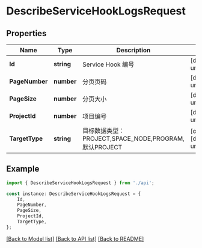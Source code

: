 # DescribeServiceHookLogsRequest


## Properties

Name | Type | Description | Notes
------------ | ------------- | ------------- | -------------
**Id** | **string** | Service Hook 编号 | [default to undefined]
**PageNumber** | **number** | 分页页码 | [default to undefined]
**PageSize** | **number** | 分页大小 | [default to undefined]
**ProjectId** | **number** | 项目编号 | [default to undefined]
**TargetType** | **string** | 目标数据类型：PROJECT,SPACE_NODE,PROGRAM,默认PROJECT | [optional] [default to undefined]

## Example

```typescript
import { DescribeServiceHookLogsRequest } from './api';

const instance: DescribeServiceHookLogsRequest = {
    Id,
    PageNumber,
    PageSize,
    ProjectId,
    TargetType,
};
```

[[Back to Model list]](../README.md#documentation-for-models) [[Back to API list]](../README.md#documentation-for-api-endpoints) [[Back to README]](../README.md)
